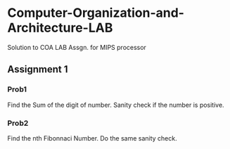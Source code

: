 # Computer-Organization-and-Architecture-LAB

Solution to COA LAB Assgn. for MIPS processor 

## Assignment 1 ##

### Prob1 ###

Find the Sum of the digit of number. Sanity check if the number is positive. 

### Prob2 ###

Find the nth Fibonnaci Number. Do the same sanity check. 
